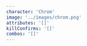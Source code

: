 ```yaml
---
character: 'Chrom'
image: '../images/chrom.png'
attributes: '[]'
killConfirms: '[]'
combos: '[]'
---
```

